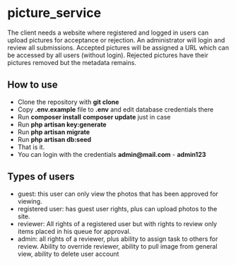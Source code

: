 # picture_service

The client needs a website where registered and logged in users can upload pictures for acceptance or rejection. An administrator will login and review all submissions. Accepted pictures will be assigned a URL which can be accessed by all users (without login). Rejected pictures have their pictures removed but the metadata remains.

## How to use

-   Clone the repository with **git clone**
-   Copy **.env.example** file to **.env** and edit database credentials there
-   Run **composer install** **composer update** just in case
-   Run **php artisan key:generate**
-   Run **php artisan migrate**
-   Run **php artisan db:seed**
-   That is it.
-   You can login with the credentials __admin@mail.com__ - **admin123**

## Types of users

-   guest: this user can only view the photos that has been approved for viewing.
-   registered user: has guest user rights, plus can upload photos to the site.
-   reviewer: All rights of a registered user but with rights to review only
    items placed in his queue for approval.
-   admin: all rights of a reviewer, plus ability to assign task to others for review.
    Ability to override reviewer, ability to pull image from general view, ability to delete user account
